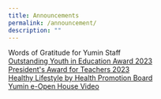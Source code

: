 ```yaml
---
title: Announcements
permalink: /announcement/
description: ""
---
```


Words of Gratitude for Yumin Staff<br>
[Outstanding Youth in Education Award 2023](/Outstanding-youth-education-award)<br>
[President's Award for Teachers 2023](/presidents-award-for-teachers)<br>
[Healthy Lifestyle by Health Promotion Board](/health-promotion-board)<br>
[Yumin e-Open House Video](https://www.youtube.com/watch?v=RWlPX4ma044)